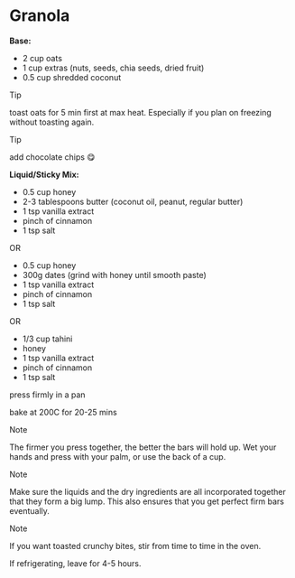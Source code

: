 # Granola

**Base:**
- 2 cup oats
- 1 cup extras (nuts, seeds, chia seeds, dried fruit)
- 0.5 cup shredded coconut

> [!TIP]
toast oats for 5 min first at max heat. Especially if you plan on freezing without toasting again.

> [!TIP]
add chocolate chips 😋

**Liquid/Sticky Mix:**
- 0.5 cup honey
- 2-3 tablespoons butter (coconut oil, peanut, regular butter)
- 1 tsp vanilla extract
- pinch of cinnamon
- 1 tsp salt

OR

- 0.5 cup honey
- 300g dates (grind with honey until smooth paste)
- 1 tsp vanilla extract
- pinch of cinnamon
- 1 tsp salt

OR 

- 1/3 cup tahini
- honey
- 1 tsp vanilla extract
- pinch of cinnamon
- 1 tsp salt

press firmly in a pan

bake at 200C for 20-25 mins

> [!NOTE]
The firmer you press together, the better the bars will hold up. Wet your hands and press with your palm, or use the back of a cup.

> [!NOTE]
Make sure the liquids and the dry ingredients are all incorporated together that they form a big lump. This also ensures that you  get perfect firm bars eventually.

> [!NOTE]
If you want toasted crunchy bites, stir from time to time in the oven.

If refrigerating, leave for 4-5 hours.